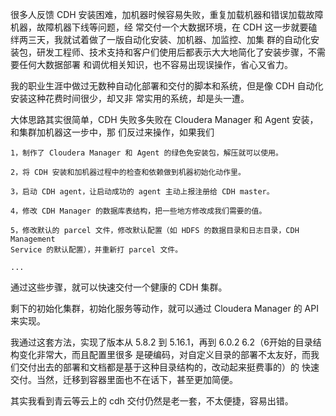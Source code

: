 很多人反馈 CDH 安装困难，加机器时候容易失败，重复加载机器和错误加载故障机器，故障机器下线等问题，经
常交付一个大数据环境，在 CDH 这一步就要磕绊两三天，我就试着做了一版自动化安装、加机器、加监控、加集
群的自动化安装包，研发工程师、技术支持和客户们使用后都表示大大地简化了安装步骤，不需要任何大数据部署
和调优相关知识，也不容易出现误操作，省心又省力。


我的职业生涯中做过无数种自动化部署和交付的脚本和系统，但是像 CDH 自动化安装这种花费时间很少，却又非
常实用的系统，却是头一遭。


大体思路其实很简单，CDH 失败多失败在 Cloudera Manager 和 Agent 安装，和集群加机器这一步中，那
们反过来操作，如果我们


    1，制作了 Cloudera Manager 和 Agent 的绿色免安装包，解压就可以使用。
    
    2，将 CDH 安装和加机器过程中的检查和依赖做到机器初始化动作里。
    
    3，启动 CDH agent，让启动成功的 agent 主动上报注册给 CDH master。
    
    4，修改 CDH Manager 的数据库表结构，把一些地方修改成我们需要的值。
    
    5，修改默认的 parcel 文件，修改默认配置（如 HDFS 的数据目录和日志目录，CDH Management
    Service 的默认配置），并重新打 parcel 文件。
    
    ...


通过这些步骤，就可以快速交付一个健康的 CDH 集群。

剩下的初始化集群，初始化服务等动作，就可以通过 Cloudera Manager 的 API 来实现。



我通过这套方法，实现了版本从 5.8.2 到 5.16.1，再到 6.0.2 6.2（6开始的目录结构变化非常大，而且配置里很多
是硬编码，对自定义目录的部署不太友好，而我们交付出去的部署和文档都是基于这种目录结构的，改动起来挺费事的）的
快速交付。当然，迁移到容器里面也不在话下，甚至更加简便。


其实我看到青云等云上的 cdh 交付仍然是老一套，不太便捷，容易出错。

